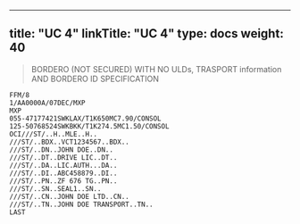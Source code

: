 
---
title: "UC 4"
linkTitle: "UC 4"
type: docs
weight: 40
---

> BORDERO (NOT SECURED) WITH NO ULDs, TRASPORT information AND BORDERO ID SPECIFICATION
```
FFM/8
1/AA0000A/07DEC/MXP
MXP
055-47177421SWKLAX/T1K650MC7.90/CONSOL
125-50768524SWKBKK/T1K274.5MC1.50/CONSOL
OCI///ST/..H..MLE..H..
///ST/..BDX..VCT1234567..BDX..
///ST/..DN..JOHN DOE..DN..
///ST/..DT..DRIVE LIC..DT..
///ST/..DA..LIC.AUTH...DA..
///ST/..DI..ABC458879..DI..
///ST/..PN..ZF 676 TG..PN..
///ST/..SN..SEAL1..SN..
///ST/..CN..JOHN DOE LTD..CN..
///ST/..TN..JOHN DOE TRANSPORT..TN..
LAST
```


